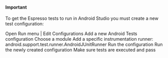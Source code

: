 
#### Important
To get the Espresso tests to run in Android Studio you must create a new test configuration:

Open Run menu | Edit Configurations
Add a new Android Tests configuration
Choose a module
Add a specific instrumentation runner:
android.support.test.runner.AndroidJUnitRunner
Run the configuration
Run the newly created configuration Make sure tests are executed and pass
